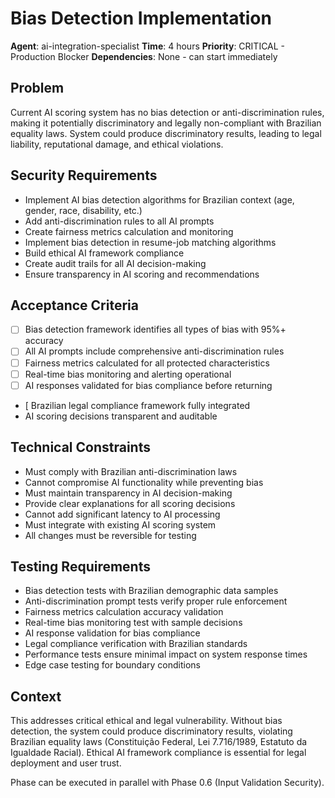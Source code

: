 # Bias Detection Implementation

**Agent**: ai-integration-specialist
**Time**: 4 hours
**Priority**: CRITICAL - Production Blocker
**Dependencies**: None - can start immediately

## Problem

Current AI scoring system has no bias detection or anti-discrimination rules, making it potentially discriminatory and legally non-compliant with Brazilian equality laws. System could produce discriminatory results, leading to legal liability, reputational damage, and ethical violations.

## Security Requirements

- Implement AI bias detection algorithms for Brazilian context (age, gender, race, disability, etc.)
- Add anti-discrimination rules to all AI prompts
- Create fairness metrics calculation and monitoring
- Implement bias detection in resume-job matching algorithms
- Build ethical AI framework compliance
- Create audit trails for all AI decision-making
- Ensure transparency in AI scoring and recommendations

## Acceptance Criteria

- [ ] Bias detection framework identifies all types of bias with 95%+ accuracy
- [ ] All AI prompts include comprehensive anti-discrimination rules
- [ ] Fairness metrics calculated for all protected characteristics
- [ ] Real-time bias monitoring and alerting operational
- [ ] AI responses validated for bias compliance before returning
- [ Brazilian legal compliance framework fully integrated
- AI scoring decisions transparent and auditable

## Technical Constraints

- Must comply with Brazilian anti-discrimination laws
- Cannot compromise AI functionality while preventing bias
- Must maintain transparency in AI decision-making
- Provide clear explanations for all scoring decisions
- Cannot add significant latency to AI processing
- Must integrate with existing AI scoring system
- All changes must be reversible for testing

## Testing Requirements

- Bias detection tests with Brazilian demographic data samples
- Anti-discrimination prompt tests verify proper rule enforcement
- Fairness metrics calculation accuracy validation
- Real-time bias monitoring test with sample decisions
- AI response validation for bias compliance
- Legal compliance verification with Brazilian standards
- Performance tests ensure minimal impact on system response times
- Edge case testing for boundary conditions

## Context

This addresses critical ethical and legal vulnerability. Without bias detection, the system could produce discriminatory results, violating Brazilian equality laws (Constituição Federal, Lei 7.716/1989, Estatuto da Igualdade Racial). Ethical AI framework compliance is essential for legal deployment and user trust.

Phase can be executed in parallel with Phase 0.6 (Input Validation Security).